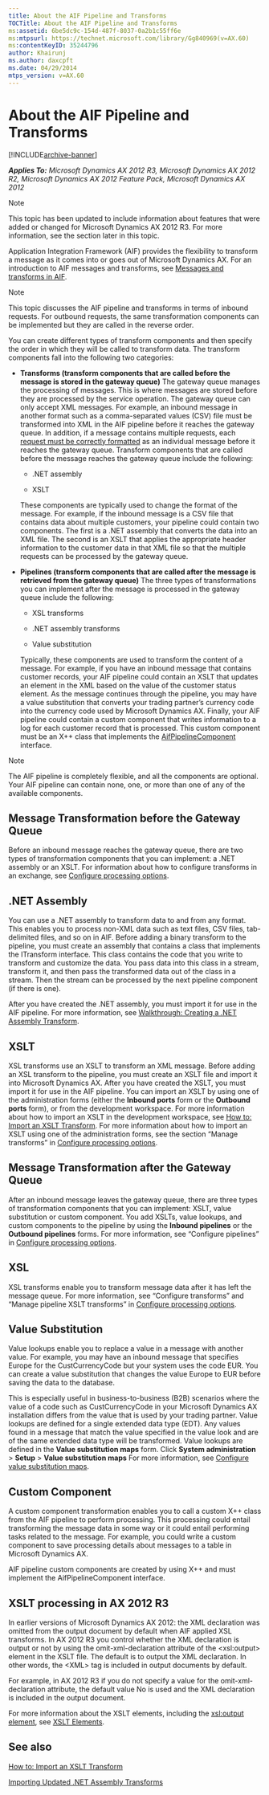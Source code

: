 ```yaml
---
title: About the AIF Pipeline and Transforms
TOCTitle: About the AIF Pipeline and Transforms
ms:assetid: 6be5dc9c-154d-487f-8037-0a2b1c55ff6e
ms:mtpsurl: https://technet.microsoft.com/library/Gg840969(v=AX.60)
ms:contentKeyID: 35244796
author: Khairunj
ms.author: daxcpft
ms.date: 04/29/2014
mtps_version: v=AX.60
---
```


# About the AIF Pipeline and Transforms 


[!INCLUDE[archive-banner](includes/archive-banner.md)]


_**Applies To:** Microsoft Dynamics AX 2012 R3, Microsoft Dynamics AX 2012 R2, Microsoft Dynamics AX 2012 Feature Pack, Microsoft Dynamics AX 2012_


> [!NOTE]
> <P>This topic has been updated to include information about features that were added or changed for Microsoft Dynamics AX 2012 R3. For more information, see the section later in this topic.</P>



Application Integration Framework (AIF) provides the flexibility to transform a message as it comes into or goes out of Microsoft Dynamics AX. For an introduction to AIF messages and transforms, see [Messages and transforms in AIF](messages-and-transforms-in-aif.md).


> [!NOTE]
> <P>This topic discusses the AIF pipeline and transforms in terms of inbound requests. For outbound requests, the same transformation components can be implemented but they are called in the reverse order.</P>



You can create different types of transform components and then specify the order in which they will be called to transform data. The transform components fall into the following two categories:

  - **Transforms (transform components that are called before the message is stored in the gateway queue)** The gateway queue manages the processing of messages. This is where messages are stored before they are processed by the service operation. The gateway queue can only accept XML messages. For example, an inbound message in another format such as a comma-separated values (CSV) file must be transformed into XML in the AIF pipeline before it reaches the gateway queue. In addition, if a message contains multiple requests, each [request must be correctly formatted](aif-messages.md) as an individual message before it reaches the gateway queue. Transform components that are called before the message reaches the gateway queue include the following:
    
      - .NET assembly
    
      - XSLT
    
    These components are typically used to change the format of the message. For example, if the inbound message is a CSV file that contains data about multiple customers, your pipeline could contain two components. The first is a .NET assembly that converts the data into an XML file. The second is an XSLT that applies the appropriate header information to the customer data in that XML file so that the multiple requests can be processed by the gateway queue.

  - **Pipelines (transform components that are called after the message is retrieved from the gateway queue)** The three types of transformations you can implement after the message is processed in the gateway queue include the following:
    
      - XSL transforms
    
      - .NET assembly transforms
    
      - Value substitution
    
    Typically, these components are used to transform the content of a message. For example, if you have an inbound message that contains customer records, your AIF pipeline could contain an XSLT that updates an element in the XML based on the value of the customer status element. As the message continues through the pipeline, you may have a value substitution that converts your trading partner’s currency code into the currency code used by Microsoft Dynamics AX. Finally, your AIF pipeline could contain a custom component that writes information to a log for each customer record that is processed. This custom component must be an X++ class that implements the [AifPipelineComponent](https://technet.microsoft.com/library/gg851722\(v=ax.60\)) interface.


> [!NOTE]
> <P>The AIF pipeline is completely flexible, and all the components are optional. Your AIF pipeline can contain none, one, or more than one of any of the available components.</P>



## Message Transformation before the Gateway Queue

Before an inbound message reaches the gateway queue, there are two types of transformation components that you can implement: a .NET assembly or an XSLT. For information about how to configure transforms in an exchange, see [Configure processing options](configure-processing-options.md).

## .NET Assembly

You can use a .NET assembly to transform data to and from any format. This enables you to process non-XML data such as text files, CSV files, tab-delimited files, and so on in AIF. Before adding a binary transform to the pipeline, you must create an assembly that contains a class that implements the ITransform interface. This class contains the code that you write to transform and customize the data. You pass data into this class in a stream, transform it, and then pass the transformed data out of the class in a stream. Then the stream can be processed by the next pipeline component (if there is one).

After you have created the .NET assembly, you must import it for use in the AIF pipeline. For more information, see [Walkthrough: Creating a .NET Assembly Transform](walkthrough-creating-a-net-assembly-transform.md).

## XSLT

XSL transforms use an XSLT to transform an XML message. Before adding an XSL transform to the pipeline, you must create an XSLT file and import it into Microsoft Dynamics AX. After you have created the XSLT, you must import it for use in the AIF pipeline. You can import an XSLT by using one of the administration forms (either the **Inbound ports** form or the **Outbound ports** form), or from the development workspace. For more information about how to import an XSLT in the development workspace, see [How to: Import an XSLT Transform](how-to-import-an-xslt-transform.md). For more information about how to import an XSLT using one of the administration forms, see the section “Manage transforms” in [Configure processing options](configure-processing-options.md).

## Message Transformation after the Gateway Queue

After an inbound message leaves the gateway queue, there are three types of transformation components that you can implement: XSLT, value substitution or custom component. You add XSLTs, value lookups, and custom components to the pipeline by using the **Inbound pipelines** or the **Outbound pipelines** forms. For more information, see “Configure pipelines” in [Configure processing options](configure-processing-options.md).

## XSL

XSL transforms enable you to transform message data after it has left the message queue. For more information, see “Configure transforms” and “Manage pipeline XSLT transforms” in [Configure processing options](configure-processing-options.md).

## Value Substitution

Value lookups enable you to replace a value in a message with another value. For example, you may have an inbound message that specifies Europe for the CustCurrencyCode but your system uses the code EUR. You can create a value substitution that changes the value Europe to EUR before saving the data to the database.

This is especially useful in business-to-business (B2B) scenarios where the value of a code such as CustCurrencyCode in your Microsoft Dynamics AX installation differs from the value that is used by your trading partner. Value lookups are defined for a single extended data type (EDT). Any values found in a message that match the value specified in the value look and are of the same extended data type will be transformed. Value lookups are defined in the **Value substitution maps** form. Click **System administration** \> **Setup** \> **Value substitution maps** For more information, see [Configure value substitution maps](configure-value-substitution-maps.md).

## Custom Component

A custom component transformation enables you to call a custom X++ class from the AIF pipeline to perform processing. This processing could entail transforming the message data in some way or it could entail performing tasks related to the message. For example, you could write a custom component to save processing details about messages to a table in Microsoft Dynamics AX.

AIF pipeline custom components are created by using X++ and must implement the AifPipelineComponent interface.

## XSLT processing in AX 2012 R3

In earlier versions of Microsoft Dynamics AX 2012: the XML declaration was omitted from the output document by default when AIF applied XSL transforms. In AX 2012 R3 you control whether the XML declaration is output or not by using the omit-xml-declaration attribute of the \<xsl:output\> element in the XSLT file. The default is to output the XML declaration. In other words, the \<XML\> tag is included in output documents by default.

For example, in AX 2012 R3 if you do not specify a value for the omit-xml-declaration attribute, the default value No is used and the XML declaration is included in the output document.

For more information about the XSLT elements, including the [xsl:output element](https://go.microsoft.com/fwlink/?linkid=393920), see [XSLT Elements](https://go.microsoft.com/fwlink/?linkid=393918).

## See also

[How to: Import an XSLT Transform](how-to-import-an-xslt-transform.md)

[Importing Updated .NET Assembly Transforms](importing-updated-net-assembly-transforms.md)

  


